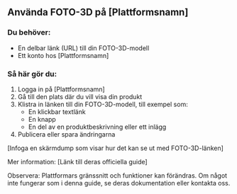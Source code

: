 ## Använda FOTO-3D på [Plattformsnamn]

### Du behöver:
- En delbar länk (URL) till din FOTO-3D-modell
- Ett konto hos [Plattformsnamn]

### Så här gör du:
1. Logga in på [Plattformsnamn]
2. Gå till den plats där du vill visa din produkt
3. Klistra in länken till din FOTO-3D-modell, till exempel som:
   - En klickbar textlänk
   - En knapp
   - En del av en produktbeskrivning eller ett inlägg
4. Publicera eller spara ändringarna

[Infoga en skärmdump som visar hur det kan se ut med FOTO-3D-länken]

Mer information: [Länk till deras officiella guide]

Observera: Plattformars gränssnitt och funktioner kan förändras. Om något inte fungerar som i denna guide, se deras dokumentation eller kontakta oss.
